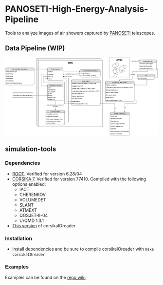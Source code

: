 # PANOSETI-High-Energy-Analysis-Pipeline
Tools to analyze images of air showers captured by [PANOSETI](https://panoseti.ucsd.edu/) telescopes.

## Data Pipeline (WIP)
![data pipeline](datapipeline.png)

## simulation-tools
### Dependencies
* [ROOT](http://root.cern.ch/). Verified for version 6.28/04
* [CORSIKA 7](https://www.iap.kit.edu/corsika/index.php). Verified for version 77410. Compiled with the following options enabled:
    * IACT
    * CHERENKOV
    * VOLUMEDET
    * SLANT
    * ATMEXT
    * QGSJET-II-04
    * UrQMD 1.3.1
* [This version](https://github.com/nkorzoun/corsikaIOreader) of corsikaIOreader

### Installation
* Install dependencies and be sure to compile corsikaIOreader with `make corsikaIOreader`

### Examples
Examples can be found on the [repo wiki](https://github.com/nkorzoun/PANOSETI-High-Energy-Analysis-Pipeline/wiki)
